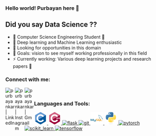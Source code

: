 ### Hello world! Purbayan here 👋

## Did you say Data Science ??

- 🔭 Computer Science Engineering Student 🙂
- 🌱 Deep learning and Machine Learning enthusiastic 
- 👯 Looking for opportunities in this domain
- 🥅 Goals:  vision to see myself working professionally in this field
- ⚡ Currently working: Various deep learning projects and research papers 👀

### Connect with me:

[<img align="left" alt="purbayankar | LinkedIn" width="30px" src="https://cdn.jsdelivr.net/npm/simple-icons@v3/icons/linkedin.svg" />][linkedin]
[<img align="left" alt="purbayankar | Instagram" width="30px" src="https://cdn.jsdelivr.net/npm/simple-icons@v3/icons/instagram.svg" />][instagram]
[<img align="left" alt="purbayankar | Gmail" width="30px" src="https://cdn.jsdelivr.net/npm/simple-icons@v3/icons/gmail.svg" />][gmail]

<br />

### Languages and Tools:

<p align="left"><a href="https://www.cprogramming.com/" target="_blank"> <img src="https://raw.githubusercontent.com/devicons/devicon/master/icons/c/c-original.svg" alt="c" width="40" height="40"/> </a> <a href="https://www.w3schools.com/cpp/" target="_blank"> <img src="https://raw.githubusercontent.com/devicons/devicon/master/icons/cplusplus/cplusplus-original.svg" alt="cplusplus" width="40" height="40"/> </a> <a href="https://flask.palletsprojects.com/" target="_blank"> <img src="https://www.vectorlogo.zone/logos/pocoo_flask/pocoo_flask-icon.svg" alt="flask" width="40" height="40"/> </a> <a href="https://git-scm.com/" target="_blank"> <img src="https://www.vectorlogo.zone/logos/git-scm/git-scm-icon.svg" alt="git" width="40" height="40"/> </a> <a href="https://www.mysql.com/" target="_blank"> <img src="https://raw.githubusercontent.com/devicons/devicon/master/icons/mysql/mysql-original-wordmark.svg" alt="mysql" width="40" height="40"/> </a> <a href="https://www.python.org" target="_blank"> <img src="https://raw.githubusercontent.com/devicons/devicon/master/icons/python/python-original.svg" alt="python" width="40" height="40"/> </a> <a href="https://pytorch.org/" target="_blank"> <img src="https://www.vectorlogo.zone/logos/pytorch/pytorch-icon.svg" alt="pytorch" width="40" height="40"/> </a> <a href="https://scikit-learn.org/" target="_blank"> <img src="https://upload.wikimedia.org/wikipedia/commons/0/05/Scikit_learn_logo_small.svg" alt="scikit_learn" width="40" height="40"/> </a> <a href="https://www.tensorflow.org" target="_blank"> <img src="https://www.vectorlogo.zone/logos/tensorflow/tensorflow-icon.svg" alt="tensorflow" width="40" height="40"/> </a> </p>



<br />
<br />






[instagram]: https://www.instagram.com/purbayan_kar/
[linkedin]: https://www.linkedin.com/in/purbayan-kar-1ba623169/
[gmail]: mailto:pk2208@cse.jgec.ac.in
